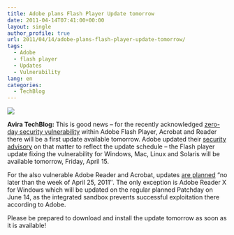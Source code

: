 ```yaml
---
title: Adobe plans Flash Player Update tomorrow
date: 2011-04-14T07:41:00+00:00
layout: single
author_profile: true
url: 2011/04/14/adobe-plans-flash-player-update-tomorrow/
tags:
  - Adobe
  - flash player
  - Updates
  - Vulnerability
lang: en
categories: 
  - TechBlog
---
```

[![](http://4.bp.blogspot.com/-yxZ4-qT3Yvk/Taad6g9bEpI/AAAAAAAAD1s/zEbI1wxzC1Q/s200/adobe-logo.jpg)](http://4.bp.blogspot.com/-yxZ4-qT3Yvk/Taad6g9bEpI/AAAAAAAAD1s/zEbI1wxzC1Q/s1600/adobe-logo.jpg)

**Avira TechBlog:** This is good news – for the recently acknowledged [zero-day security vulnerability](http://boelectronic.blogspot.com/2011/04/zero-day-vulnerability-in-adobe-flash.htmlr-and-acrobat/en/) within Adobe Flash Player, Acrobat and Reader there will be a first update available tomorrow. Adobe updated their [security advisory](http://www.adobe.com/support/security/advisories/apsa11-02.html) on that matter to reflect the update schedule – the Flash player update fixing the vulnerability for Windows, Mac, Linux and Solaris will be available tomorrow, Friday, April 15.

For the also vulnerable Adobe Reader and Acrobat, updates [are planned](http://blogs.adobe.com/psirt/2011/04/update-on-security-advisory-for-adobe-flash-player-adobe-reader-and-acrobat-apsa11-02.html) “no later than the week of April 25, 2011″. The only exception is Adobe Reader X for Windows which will be updated on the regular planned Patchday on June 14, as the integrated sandbox prevents successful exploitation there according to Adobe.

Please be prepared to download and install the update tomorrow as soon as it is available!